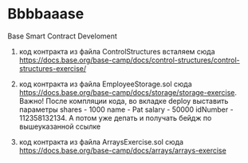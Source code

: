 # Bbbbaaase
Base Smart Contract Develoment

1. код контракта из файла ControlStructures всталяем сюда https://docs.base.org/base-camp/docs/control-structures/control-structures-exercise/

2. код контракта из файла EmployeeStorage.sol сюда https://docs.base.org/base-camp/docs/storage/storage-exercise. Важно! После компляции кода, во вкладке deploy выставить параметры shares - 1000 name - Pat salary - 50000 idNumber - 112358132134. А потом уже депать и получать бейдж по вышеуказанной ссылке
3. код контракта из файла ArraysExercise.sol сюда https://docs.base.org/base-camp/docs/arrays/arrays-exercise
